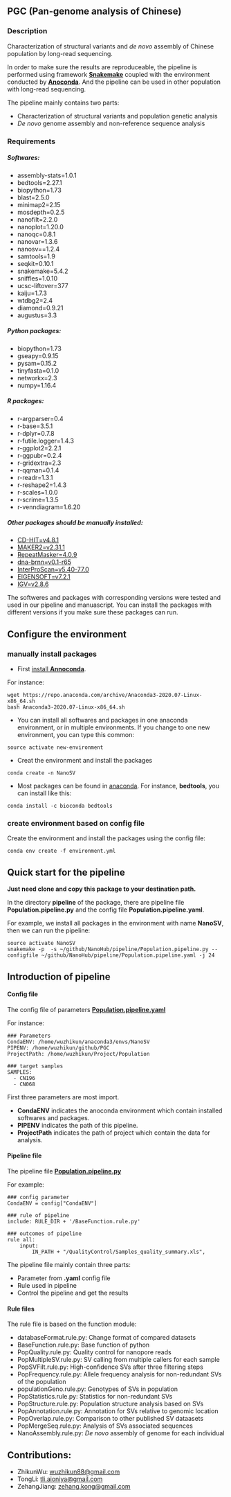 ## PGC (Pan-genome analysis of Chinese)



### Description

Characterization of structural variants and *de novo* assembly of Chinese population by long-read sequencing.


In order to make sure the results are reproduceable, the pipeline is performed using framework [**Snakemake**](https://snakemake.readthedocs.io/en/stable/) coupled with the environment conducted by [**Anoconda**](https://www.anaconda.com/). And the pipeline can be used in other population with long-read sequencing.

The pipeline mainly contains two parts:

* Characterization of structural variants and population genetic analysis
* *De novo* genome assembly and non-reference sequence analysis



### Requirements

##### Softwares:
  * assembly-stats=1.0.1
  * bedtools=2.27.1
  * biopython=1.73
  * blast=2.5.0
  * minimap2=2.15
  * mosdepth=0.2.5
  * nanofilt=2.2.0
  * nanoplot=1.20.0
  * nanoqc=0.8.1
  * nanovar=1.3.6
  * nanosv==1.2.4
  * samtools=1.9
  * seqkit=0.10.1
  * snakemake=5.4.2
  * sniffles=1.0.10
  * ucsc-liftover=377
  * kaiju=1.7.3
  * wtdbg2=2.4
  * diamond=0.9.21
  * augustus=3.3


##### Python packages:
  * biopython=1.73
  * gseapy=0.9.15
  * pysam=0.15.2
  * tinyfasta=0.1.0
  * networkx=2.3
  * numpy=1.16.4

##### R packages:
  * r-argparser=0.4
  * r-base=3.5.1
  * r-dplyr=0.7.8
  * r-futile.logger=1.4.3
  * r-ggplot2=2.2.1
  * r-ggpubr=0.2.4
  * r-gridextra=2.3
  * r-qqman=0.1.4
  * r-readr=1.3.1
  * r-reshape2=1.4.3
  * r-scales=1.0.0
  * r-scrime=1.3.5
  * r-venndiagram=1.6.20

##### Other packages should be manually installed:
  * [CD-HIT=v4.8.1](http://weizhongli-lab.org/cd-hit/)
  * [MAKER2=v2.31.1](http://www.yandell-lab.org/software/maker.html)
  * [RepeatMasker=4.0.9](http://www.repeatmasker.org/)
  * [dna-brnn=v0.1-r65](https://github.com/lh3/dna-nn)
  * [InterProScan=v5.40-77.0](https://www.ebi.ac.uk/interpro/)
  * [EIGENSOFT=v7.2.1](https://github.com/DReichLab/EIG)
  * [IGV=v2.8.6](http://software.broadinstitute.org/software/igv/)


The softweres and packages with corresponding versions were tested and used in our pipeline and manuascript.
You can install the packages with different versions if you make sure these packages can run.


## Configure the environment

### manually install packages

* First [install **Annoconda**](https://docs.anaconda.com/anaconda/install/linux/). 

For instance:
```
wget https://repo.anaconda.com/archive/Anaconda3-2020.07-Linux-x86_64.sh
bash Anaconda3-2020.07-Linux-x86_64.sh
```


* You can install all softwares and packages in one anaconda environment, or in multiple environments.
If you change to one new environment, you can type this common:
```
source activate new-environment
```


* Creat the environment and install the packages
```
conda create -n NanoSV
```

* Most packages can be found in [anaconda](https://anaconda.org/).
For instance, **bedtools**, you can install like this:
```
conda install -c bioconda bedtools
```

### create environment based on config file

Create the environment and install the packages using the config file:
```
conda env create -f environment.yml
```







## Quick start for the pipeline


**Just need clone and copy this package to your destination path.**

In the directory **pipeline** of the package, there are pipeline file **Population.pipeline.py** and the config file **Population.pipeline.yaml**.

For example, we install all packages in the environment with name **NanoSV**,
then we can run the pipeline:
```   
source activate NanoSV
snakemake -p  -s ~/github/NanoHub/pipeline/Population.pipeline.py --configfile ~/github/NanoHub/pipeline/Population.pipeline.yaml -j 24
```




   
## Introduction of pipeline

#### Config file
The config file of parameters [**Population.pipeline.yaml**](https://github.com/ZhikunWu/PGC/blob/master/pipeline/Population.pipeline.yaml)

For instance:
```
### Parameters
CondaENV: /home/wuzhikun/anaconda3/envs/NanoSV
PIPENV: /home/wuzhikun/github/PGC
ProjectPath: /home/wuzhikun/Project/Population

### target samples
SAMPLES:
  - CN196
  - CN068

```

First three parameters are most import. 

* **CondaENV** indicates the anoconda environment which contain installed softwares and packages.
* **PIPENV** indicates the path of this pipeline.
* **ProjectPath** indicates the path of project which contain the data for analysis.


#### Pipeline file
The pipeline file [**Population.pipeline.py**](https://github.com/ZhikunWu/PGC/blob/master/pipeline/Population.pipeline.py)

For example:
```
### config parameter
CondaENV = config["CondaENV"]

### rule of pipeline
include: RULE_DIR + '/BaseFunction.rule.py'

### outcomes of pipeline
rule all:
    input:
        IN_PATH + "/QualityControl/Samples_quality_summary.xls",
```


The pipeline file mainly contain three parts:

* Parameter from **.yaml** config file
* Rule used in pipeline
* Control the pipeline and get the results



#### Rule files

The rule file is based on the function module:

* databaseFormat.rule.py: Change format of compared datasets
* BaseFunction.rule.py: Base function of python
* PopQuality.rule.py: Quality control for nanopore reads
* PopMultipleSV.rule.py: SV calling from multiple callers for each sample
* PopSVFilt.rule.py: High-confidence SVs after three filtering steps
* PopFrequency.rule.py: Allele frequency analysis for non-redundant SVs of the population
* populationGeno.rule.py: Genotypes of SVs in population
* PopStatistics.rule.py: Statistics for non-redundant SVs
* PopStructure.rule.py: Population structure analysis based on SVs
* PopAnnotation.rule.py: Annotation for SVs relative to genomic location
* PopOverlap.rule.py: Comparison to other published SV dataasets
* PopMergeSeq.rule.py: Analysis of SVs associated sequences
* NanoAssembly.rule.py: *De novo* assembly of genome for each individual




## Contributions:

* ZhikunWu: wuzhikun88@gmail.com
* TongLi: tli.aioniya@gmail.com
* ZehangJiang: zehang.kong@gmail.com